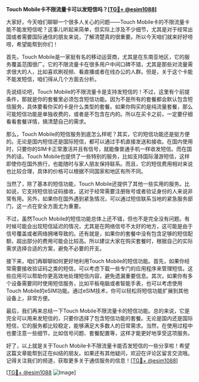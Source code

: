 **Touch Mobile卡不限流量卡可以发短信吗？[[TG💪+ @esim1088](https://t.me/s/esim1088)]**

大家好，今天咱们聊聊一个很多人关心的问题——Touch Mobile卡的不限流量卡能不能发短信呢？这事儿听起来简单，但实际上涉及不少细节，尤其是对于经常出国或者需要国际通信的朋友来说，了解清楚真的很重要。所以今天咱们就来好好唠唠，希望能帮到你们！

首先，Touch Mobile是一家挺有名的移动运营商，尤其是在东南亚地区，它的服务覆盖范围很广。它的不限流量卡在很多用户中间口碑不错，尤其是那些对流量需求很大的人，比如喜欢刷视频、看直播或者在线办公的人群。但是，关于这个卡能不能发短信，咱们得从几个方面去分析。

先说结论吧，Touch Mobile的不限流量卡是支持发短信的！不过，这里有个前提条件，那就是你的套餐里必须包含短信功能。因为不是所有的套餐都会默认包含短信服务，具体要看你买的卡是什么类型的套餐。如果你购买的是纯流量套餐，那么可能短信功能是单独收费的，或者是不包含在内的。所以在买卡之前，一定要仔细看看套餐详情，搞清楚自己的需求。

那么，Touch Mobile的短信服务到底怎么样呢？其实，它的短信功能还是挺方便的。无论是国内短信还是国际短信，都可以通过手机直接发送和接收。在国内使用时，只要你的SIM卡正常激活并且有信号，就能像普通手机一样收发短信。而在国外的话，Touch Mobile也提供了一些特别的服务，比如支持国际漫游短信，这样即使你在国外旅行，也能随时与家人朋友保持联系。而且，它的短信费用相对来说也比较合理，具体的价格可以根据不同国家和地区有所不同。

当然了，除了基本的短信功能，Touch Mobile还提供了其他一些实用的服务。比如说，它支持短信验证码接收，这对于经常需要注册账号或者验证身份的人来说非常有用。另外，如果你在国外遇到紧急情况，可以通过短信联系当地的紧急服务部门，这一点在安全方面尤为重要。

不过，虽然Touch Mobile的短信功能总体上还不错，但也不是完全没有问题。有时候可能会出现短信延迟的情况，尤其是在网络信号不太好的地方，这可能是由于信号覆盖或者网络拥堵导致的。还有就是，如果你的套餐中没有包含足够的短信配额，超出部分的费用可能会比较高。所以建议大家在购买套餐时，根据自己的实际需求选择合适的方案，避免不必要的开支。

接下来，咱们再聊聊如何更好地利用Touch Mobile的短信功能。首先，如果你经常需要接收验证码之类的短信，可以考虑下载一些专门的应用程序来管理短信。这些应用可以帮助你更高效地处理短信内容，避免遗漏重要信息。其次，如果你有多个设备需要同时使用短信服务，比如平板电脑或者智能手表，也可以考虑使用Touch Mobile的eSIM功能。通过eSIM技术，你可以轻松将短信功能扩展到其他设备上，非常方便。

最后，我们再来总结一下Touch Mobile不限流量卡的短信功能。总的来说，它是完全可以用来发短信的，只要你选择了包含短信功能的套餐。无论是国内还是国际短信，它的服务都比较稳定，能够满足大多数人的日常需求。当然，在使用过程中也要注意一些细节，比如信号问题、套餐配置等，这样才能更好地享受这项服务。

好了，以上就是关于Touch Mobile卡不限流量卡能否发短信的一些分享啦！希望这篇文章能帮到正在纠结的朋友。如果还有其他疑问，欢迎在评论区留言交流哦。记得关注我们的频道，获取更多关于通信服务的信息！[[TG💪+ @esim1088](https://t.me/s/esim1088)]

[[TG💪+ @esim1088](https://t.me/s/esim1088) ![Image](https://i.postimg.cc/4NQfJmqS/Snipaste-2025-05-13-00-14-12.png)]